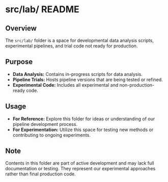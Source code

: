 # src/lab/ README

## Overview
The `src/lab/` folder is a space for developmental data analysis scripts, experimental pipelines, and trial code not ready for production.

## Purpose
- **Data Analysis:** Contains in-progress scripts for data analysis.
- **Pipeline Trials:** Hosts pipeline versions that are being tested or refined.
- **Experimental Code:** Includes all experimental and non-production-ready code.

## Usage
- **For Reference:** Explore this folder for ideas or understanding of our pipeline development process.
- **For Experimentation:** Utilize this space for testing new methods or contributing to ongoing experiments.

## Note
Contents in this folder are part of active development and may lack full documentation or testing. They represent our experimental approaches rather than final production code.